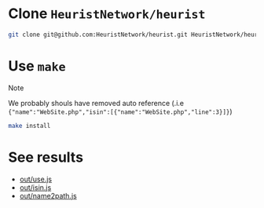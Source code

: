 # Clone `HeuristNetwork/heurist`

```bash
git clone git@github.com:HeuristNetwork/heurist.git HeuristNetwork/heurist
```

# Use `make`

> [!NOTE]
>
> We probably shouls have removed auto reference (.i.e
> `{"name":"WebSite.php","isin":[{"name":"WebSite.php","line":3}]}`)

```bash
make install
```

# See results

- [out/use.js][]
- [out/isin.js][]
- [out/name2path.js][]

[out/use.js]: out/use.js "sibling file"
[out/isin.js]: out/isin.js "sibling file"
[out/name2path.js]: out/name2path.js "sibling file"
